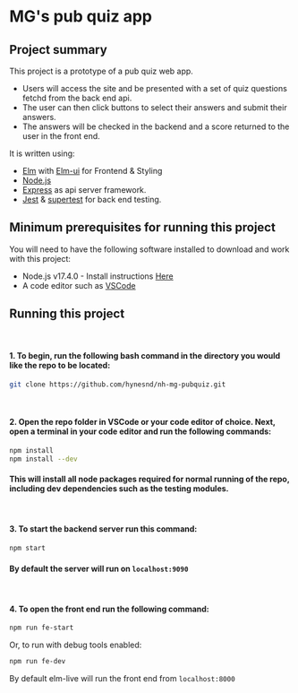 # MG's pub quiz app

## Project summary

This project is a prototype of a pub quiz web app.

- Users will access the site and be presented with a set of quiz questions fetchd from the back end api.
- The user can then click buttons to select their answers and submit their answers.
- The answers will be checked in the backend and a score returned to the user in the front end.

It is written using:

- [Elm](https://elm-lang.org/) with [Elm-ui](https://package.elm-lang.org/packages/mdgriffith/elm-ui/1.1.8/) for Frontend & Styling
- [Node.js](https://nodejs.org/en/)
- [Express](https://expressjs.com/) as api server framework.
- [Jest](https://jestjs.io/) & [supertest](https://www.npmjs.com/package/supertest) for back end testing.


## Minimum prerequisites for running this project

You will need to have the following software installed to download and work with this project:

- Node.js v17.4.0 - Install instructions [Here](https://nodejs.dev/learn/how-to-install-nodejs)
- A code editor such as [VSCode](https://code.visualstudio.com/)

## Running this project

<br>

#### 1. To begin, run the following bash command in the directory you would like the repo to be located:

```bash
git clone https://github.com/hynesnd/nh-mg-pubquiz.git
```

<br>

#### 2. Open the repo folder in VSCode or your code editor of choice. Next, open a terminal in your code editor and run the following commands:

```bash
npm install
npm install --dev
```

#### This will install all node packages required for normal running of the repo, including dev dependencies such as the testing modules.

<br>

#### 3. To start the backend server run this command:

```bash
npm start
```

#### By default the server will run on `localhost:9090`

<br>

#### 4. To open the front end run the following command:

```bash
npm run fe-start
```

Or, to run with debug tools enabled:

```bash
npm run fe-dev
```

By default elm-live will run the front end from `localhost:8000`
